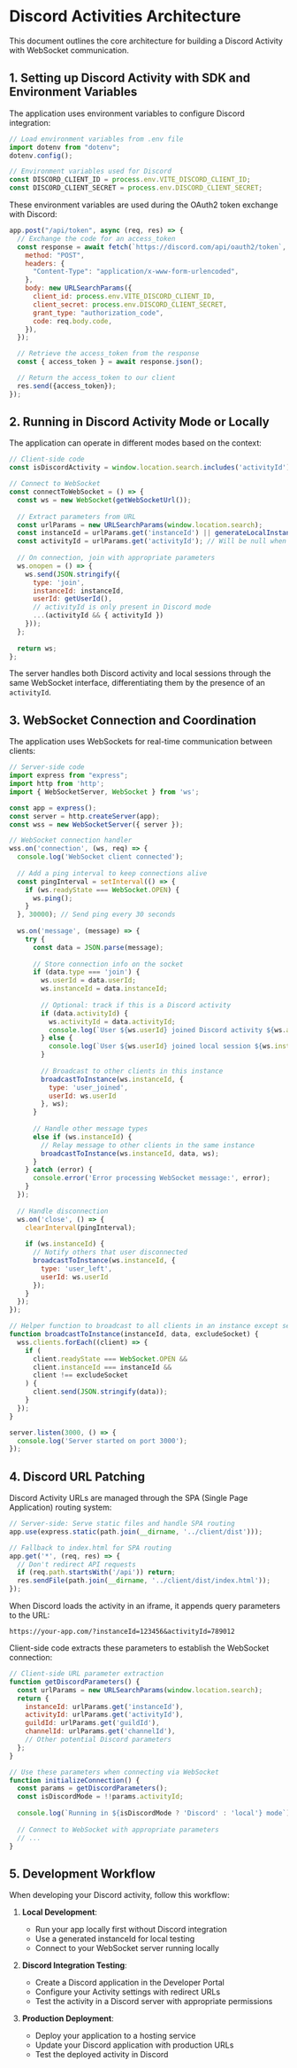 # Discord Activities Architecture

This document outlines the core architecture for building a Discord Activity with WebSocket communication.

## 1. Setting up Discord Activity with SDK and Environment Variables

The application uses environment variables to configure Discord integration:

```javascript
// Load environment variables from .env file
import dotenv from "dotenv";
dotenv.config();

// Environment variables used for Discord
const DISCORD_CLIENT_ID = process.env.VITE_DISCORD_CLIENT_ID;
const DISCORD_CLIENT_SECRET = process.env.DISCORD_CLIENT_SECRET;
```

These environment variables are used during the OAuth2 token exchange with Discord:

```javascript
app.post("/api/token", async (req, res) => {
  // Exchange the code for an access_token
  const response = await fetch(`https://discord.com/api/oauth2/token`, {
    method: "POST",
    headers: {
      "Content-Type": "application/x-www-form-urlencoded",
    },
    body: new URLSearchParams({
      client_id: process.env.VITE_DISCORD_CLIENT_ID,
      client_secret: process.env.DISCORD_CLIENT_SECRET,
      grant_type: "authorization_code",
      code: req.body.code,
    }),
  });

  // Retrieve the access_token from the response
  const { access_token } = await response.json();

  // Return the access_token to our client
  res.send({access_token});
});
```

## 2. Running in Discord Activity Mode or Locally

The application can operate in different modes based on the context:

```javascript
// Client-side code
const isDiscordActivity = window.location.search.includes('activityId');

// Connect to WebSocket
const connectToWebSocket = () => {
  const ws = new WebSocket(getWebSocketUrl());
  
  // Extract parameters from URL
  const urlParams = new URLSearchParams(window.location.search);
  const instanceId = urlParams.get('instanceId') || generateLocalInstanceId();
  const activityId = urlParams.get('activityId'); // Will be null when running locally
  
  // On connection, join with appropriate parameters
  ws.onopen = () => {
    ws.send(JSON.stringify({
      type: 'join',
      instanceId: instanceId,
      userId: getUserId(),
      // activityId is only present in Discord mode
      ...(activityId && { activityId })
    }));
  };
  
  return ws;
};
```

The server handles both Discord activity and local sessions through the same WebSocket interface, differentiating them by the presence of an `activityId`.

## 3. WebSocket Connection and Coordination

The application uses WebSockets for real-time communication between clients:

```javascript
// Server-side code
import express from "express";
import http from 'http';
import { WebSocketServer, WebSocket } from 'ws';

const app = express();
const server = http.createServer(app);
const wss = new WebSocketServer({ server });

// WebSocket connection handler
wss.on('connection', (ws, req) => {
  console.log('WebSocket client connected');
  
  // Add a ping interval to keep connections alive
  const pingInterval = setInterval(() => {
    if (ws.readyState === WebSocket.OPEN) {
      ws.ping();
    }
  }, 30000); // Send ping every 30 seconds
  
  ws.on('message', (message) => {
    try {
      const data = JSON.parse(message);
      
      // Store connection info on the socket
      if (data.type === 'join') {
        ws.userId = data.userId;
        ws.instanceId = data.instanceId;
        
        // Optional: track if this is a Discord activity
        if (data.activityId) {
          ws.activityId = data.activityId;
          console.log(`User ${ws.userId} joined Discord activity ${ws.activityId}`);
        } else {
          console.log(`User ${ws.userId} joined local session ${ws.instanceId}`);
        }
        
        // Broadcast to other clients in this instance
        broadcastToInstance(ws.instanceId, {
          type: 'user_joined',
          userId: ws.userId
        }, ws);
      }
      
      // Handle other message types
      else if (ws.instanceId) {
        // Relay message to other clients in the same instance
        broadcastToInstance(ws.instanceId, data, ws);
      }
    } catch (error) {
      console.error('Error processing WebSocket message:', error);
    }
  });
  
  // Handle disconnection
  ws.on('close', () => {
    clearInterval(pingInterval);
    
    if (ws.instanceId) {
      // Notify others that user disconnected
      broadcastToInstance(ws.instanceId, {
        type: 'user_left',
        userId: ws.userId
      });
    }
  });
});

// Helper function to broadcast to all clients in an instance except sender
function broadcastToInstance(instanceId, data, excludeSocket) {
  wss.clients.forEach((client) => {
    if (
      client.readyState === WebSocket.OPEN && 
      client.instanceId === instanceId &&
      client !== excludeSocket
    ) {
      client.send(JSON.stringify(data));
    }
  });
}

server.listen(3000, () => {
  console.log('Server started on port 3000');
});
```

## 4. Discord URL Patching

Discord Activity URLs are managed through the SPA (Single Page Application) routing system:

```javascript
// Server-side: Serve static files and handle SPA routing
app.use(express.static(path.join(__dirname, '../client/dist')));

// Fallback to index.html for SPA routing
app.get('*', (req, res) => {
  // Don't redirect API requests
  if (req.path.startsWith('/api')) return;
  res.sendFile(path.join(__dirname, '../client/dist/index.html'));
});
```

When Discord loads the activity in an iframe, it appends query parameters to the URL:

```
https://your-app.com/?instanceId=123456&activityId=789012
```

Client-side code extracts these parameters to establish the WebSocket connection:

```javascript
// Client-side URL parameter extraction
function getDiscordParameters() {
  const urlParams = new URLSearchParams(window.location.search);
  return {
    instanceId: urlParams.get('instanceId'),
    activityId: urlParams.get('activityId'),
    guildId: urlParams.get('guildId'),
    channelId: urlParams.get('channelId'),
    // Other potential Discord parameters
  };
}

// Use these parameters when connecting via WebSocket
function initializeConnection() {
  const params = getDiscordParameters();
  const isDiscordMode = !!params.activityId;
  
  console.log(`Running in ${isDiscordMode ? 'Discord' : 'local'} mode`);
  
  // Connect to WebSocket with appropriate parameters
  // ...
}
```

## 5. Development Workflow

When developing your Discord activity, follow this workflow:

1. **Local Development**:
   - Run your app locally first without Discord integration
   - Use a generated instanceId for local testing
   - Connect to your WebSocket server running locally

2. **Discord Integration Testing**:
   - Create a Discord application in the Developer Portal
   - Configure your Activity settings with redirect URLs
   - Test the activity in a Discord server with appropriate permissions

3. **Production Deployment**:
   - Deploy your application to a hosting service
   - Update your Discord application with production URLs
   - Test the deployed activity in Discord 